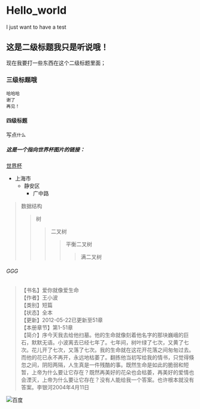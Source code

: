 # Hello_world
I just want to have a test <br>
## 这是二级标题我只是听说哦！
现在我要打一些东西在这个二级标题里面；
### 三级标题哦
    哈哈哈
    谢了
    再见！
#### 四级标题
写点`什么`
##### 这是一个指向世界杯图片的链接：
[世界杯](https://image.baidu.com/search/index?tn=baiduimage&ipn=r&ct=201326592&cl=2&lm=-1&st=-1&fm=result&fr=&sf=1&fmq=1531226296540_R&pv=&ic=0&nc=1&z=&se=1&showtab=0&fb=0&width=&height=&face=0&istype=2&ie=utf-8&hs=2&ctd=1531226296540%5E00_1519X686&word=%E4%B8%96%E7%95%8C%E6%9D%AF&f=3&oq=%E8%87%AA%E7%84%B6%E7%BE%8E%E5%A5%B3&rsp=-1)
* 上海市
    * 静安区
        * 广中路
> 数据结构
>> 树
>>> 二叉树
>>>> 平衡二叉树
>>>>> 满二叉树

###### GGG
> 【书名】爱你就像爱生命<br>
  【作者】王小波<br>
  【类别】短篇<br>
  【状态】全本<br>
  【更新】2012-05-22已更新至51章<br>
  【本册章节】第1-51章<br>
  【简介】序今天我去给他扫墓。他的生命就像刻着他名字的那块巍峨的巨石，默默无语。小波离去已经七年了。七年间，树叶绿了七次，又黄了七次。花儿开了七次，又落了七次。我的生命就在这花开花落之间匆匆过去。而他的花已永不再开，永远地枯萎了。翻拣他当初写给我的情书，只觉得倏忽之间，阴阳两隔，人生真是一件残酷的事。既然生命是如此的脆弱和短暂，上帝为什么要让它存在？既然再美好的花朵也会枯萎，再美好的爱情也会湮灭，上帝为什么要让它存在？没有人能给我一个答案。也许根本就没有答案。李银河2004年4月11日

![百度](https://image.baidu.com/search/detail?ct=503316480&z=0&ipn=d&word=%E4%B8%96%E7%95%8C%E6%9D%AF&step_word=&hs=2&pn=0&spn=0&di=145204279330&pi=0&rn=1&tn=baiduimagedetail&is=0%2C0&istype=2&ie=utf-8&oe=utf-8&in=&cl=2&lm=-1&st=-1&cs=731610653%2C808435885&os=1709980648%2C20998211&simid=3120513880%2C3781625625&adpicid=0&lpn=0&ln=1963&fr=&fmq=1531226296540_R&fm=result&ic=0&s=undefined&se=&sme=&tab=0&width=&height=&face=undefined&ist=&jit=&cg=&bdtype=0&oriquery=&objurl=http%3A%2F%2Fimage.tianjimedia.com%2FuploadImages%2F2014%2F150%2F22%2FW5I3UL1EDK3D_112.jpg&fromurl=ippr_z2C%24qAzdH3FAzdH3Fgjof_z%26e3Byjfhy_z%26e3Bv54AzdH3Fi5pAzdH3F9aAzdH3Fn09mdc9a_z%26e3Bfip4s&gsm=0&rpstart=0&rpnum=0&islist=&querylist= "大力神杯")
